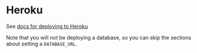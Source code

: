 # Heroku

See [docs for deploying to Heroku](/resources/heroku.md)

Note that you will _not_ be deploying a database, so you can skip the sections about setting a `DATABASE_URL`.
